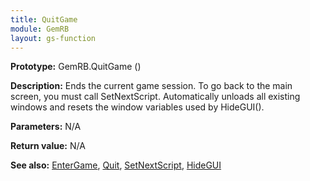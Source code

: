 ```yaml
---
title: QuitGame
module: GemRB
layout: gs-function
---
```


**Prototype:** GemRB.QuitGame ()

**Description:** Ends the current game session. 
To go back to the main screen, you must call SetNextScript. 
Automatically unloads all existing windows and resets the window variables
used by HideGUI().

**Parameters:** N/A

**Return value:** N/A

**See also:** [EnterGame](EnterGame.md), [Quit](Quit.md), [SetNextScript](SetNextScript.md), [HideGUI](HideGUI.md)

